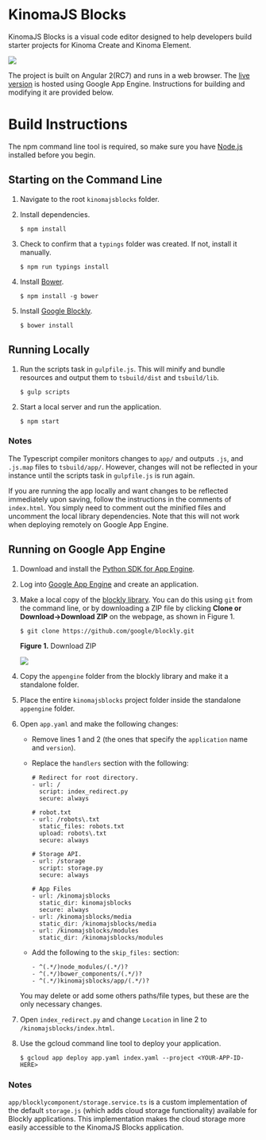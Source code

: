 # KinomaJS Blocks

KinomaJS Blocks is a visual code editor designed to help developers build starter projects for Kinoma Create and Kinoma Element.

![](./img/kinomajs-blocks.png)

The project is built on Angular 2(RC7) and runs in a web browser. The [live version](http://kinomajsblocks.appspot.com/static/index.html) is hosted using Google App Engine. Instructions for building and modifying it are provided below.

# Build Instructions

The npm command line tool is required, so make sure you have [Node.js](https://nodejs.org/en/) installed before you begin.

## Starting on the Command Line

1. Navigate to the root `kinomajsblocks` folder.

2. Install dependencies.

	```
	$ npm install
	```

3. Check to confirm that a `typings` folder was created. If not, install it manually.

	```
	$ npm run typings install
	```

4. Install [Bower](https://bower.io/).

	```
	$ npm install -g bower
	```

5. Install [Google Blockly](https://developers.google.com/blockly/).

	```
	$ bower install
	```

## Running Locally

1. Run the scripts task in `gulpfile.js`. This will minify and bundle resources and output them to `tsbuild/dist` and `tsbuild/lib`.

	```
	$ gulp scripts
	```


2. Start a local server and run the application.

	```
	$ npm start
	```

### Notes

The Typescript compiler monitors changes to `app/` and outputs `.js`, and `.js.map` files to `tsbuild/app/`. However, changes will not be reflected in your instance until the scripts task in `gulpfile.js` is run again.

If you are running the app locally and want changes to be reflected immediately upon saving, follow the instructions in the comments of `index.html`. You simply need to comment out the minified files and uncomment the local library dependencies. Note that this will not work when deploying remotely on Google App Engine.

## Running on Google App Engine

1. Download and install the [Python SDK for App Engine](https://cloud.google.com/appengine/docs/python/download).

2. Log into [Google App Engine](https://console.cloud.google.com/appengine) and create an application.

3. Make a local copy of the [blockly library](https://github.com/google/blockly). You can do this using `git` from the command line, or by downloading a ZIP file by clicking **Clone or Download->Download ZIP** on the webpage, as shown in Figure 1.

	```
	$ git clone https://github.com/google/blockly.git
	```

	**Figure 1.** Download ZIP

	![](./img/clone-blockly.png)

4. Copy the `appengine` folder from the blockly library and make it a standalone folder.

5. Place the entire `kinomajsblocks` project folder inside the standalone `appengine` folder.  

6. Open `app.yaml` and make the following changes:

	- Remove lines 1 and 2 (the ones that specify the `application` name and `version`).

	- Replace the `handlers` section with the following:

		```
		# Redirect for root directory.
		- url: /
		  script: index_redirect.py
		  secure: always

		# robot.txt
		- url: /robots\.txt
		  static_files: robots.txt
		  upload: robots\.txt
		  secure: always

		# Storage API.
		- url: /storage
		  script: storage.py
		  secure: always

		# App Files
		- url: /kinomajsblocks
		  static_dir: kinomajsblocks
		  secure: always
		- url: /kinomajsblocks/media
		  static_dir: /kinomajsblocks/media
		- url: /kinomajsblocks/modules
		  static_dir: /kinomajsblocks/modules
		```
	- Add the following to the `skip_files:` section:

		```
		- ^(.*/)node_modules/(.*/)?
		- ^(.*/)bower_components/(.*/)?
		- ^(.*/)kinomajsblocks/app/(.*/)?
		```

	You may delete or add some others paths/file types, but these are the only necessary changes.

7. Open `index_redirect.py` and change `Location` in line 2 to `/kinomajsblocks/index.html`.

8. Use the gcloud command line tool to deploy your application.

	```
	$ gcloud app deploy app.yaml index.yaml --project <YOUR-APP-ID-HERE>
	```

### Notes

`app/blocklycomponent/storage.service.ts` is a custom implementation of the default `storage.js` (which adds cloud storage functionality) available for Blockly applications. This implementation makes the cloud storage more easily accessible to the KinomaJS Blocks application.
